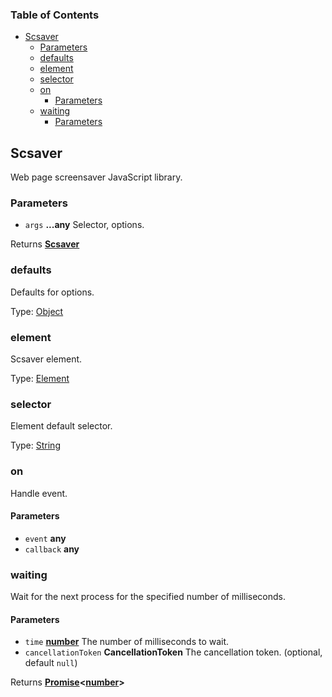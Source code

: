 <!-- Generated by documentation.js. Update this documentation by updating the source code. -->

### Table of Contents

*   [Scsaver][1]
    *   [Parameters][2]
    *   [defaults][3]
    *   [element][4]
    *   [selector][5]
    *   [on][6]
        *   [Parameters][7]
    *   [waiting][8]
        *   [Parameters][9]

## Scsaver

Web page screensaver JavaScript library.

### Parameters

*   `args` **...any** Selector, options.

Returns **[Scsaver][10]** 

### defaults

Defaults for options.

Type: [Object][11]

### element

Scsaver element.

Type: [Element][12]

### selector

Element default selector.

Type: [String][13]

### on

Handle event.

#### Parameters

*   `event` **any** 
*   `callback` **any** 

### waiting

Wait for the next process for the specified number of milliseconds.

#### Parameters

*   `time` **[number][14]** The number of milliseconds to wait.
*   `cancellationToken` **CancellationToken** The cancellation token. (optional, default `null`)

Returns **[Promise][15]<[number][14]>** 

[1]: #scsaver

[2]: #parameters

[3]: #defaults

[4]: #element

[5]: #selector

[6]: #on

[7]: #parameters-1

[8]: #waiting

[9]: #parameters-2

[10]: #scsaver

[11]: https://developer.mozilla.org/docs/Web/JavaScript/Reference/Global_Objects/Object

[12]: https://developer.mozilla.org/docs/Web/API/Element

[13]: https://developer.mozilla.org/docs/Web/JavaScript/Reference/Global_Objects/String

[14]: https://developer.mozilla.org/docs/Web/JavaScript/Reference/Global_Objects/Number

[15]: https://developer.mozilla.org/docs/Web/JavaScript/Reference/Global_Objects/Promise
